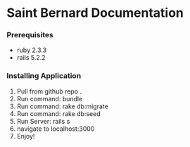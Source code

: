 # Saint Bernard Documentation

### Prerequisites 
- ruby 2.3.3
- rails 5.2.2

### Installing Application
1. Pull from github repo .
2. Run command: bundle 
3. Run command: rake db:migrate
4. Run command: rake db:seed
5. Run Server: rails s
6. navigate to localhost:3000
7. Enjoy!
